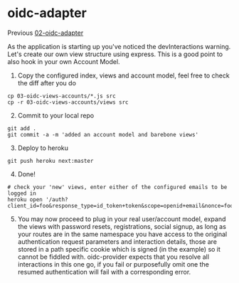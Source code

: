 # oidc-adapter

Previous [02-oidc-adapter](../02-oidc-adapter/README.md)

As the application is starting up you've noticed the devInteractions warning. Let's create our own
view structure using express. This is a good point to also hook in your own Account Model.

1) Copy the configured index, views and account model, feel free to check the diff after you do  
```
cp 03-oidc-views-accounts/*.js src
cp -r 03-oidc-views-accounts/views src
```

2) Commit to your local repo  
```
git add .
git commit -a -m 'added an account model and barebone views'
```

3) Deploy to heroku  
```
git push heroku next:master
```

4) Done!  
```
# check your 'new' views, enter either of the configured emails to be logged in
heroku open '/auth?client_id=foo&response_type=id_token+token&scope=openid+email&nonce=foobar&prompt=login'
```

5) You may now proceed to plug in your real user/account model, expand the views with password resets,
  registrations, social signup, as long as your routes are in the same namespace you have access
  to the original authentication request parameters and interaction details, those are stored in a
  path specific cookie which is signed (in the example) so it cannot be fiddled with. oidc-provider
  expects that you resolve all interactions in this one go, if you fail or purposefully omit one
  the resumed authentication will fail with a corresponding error.
